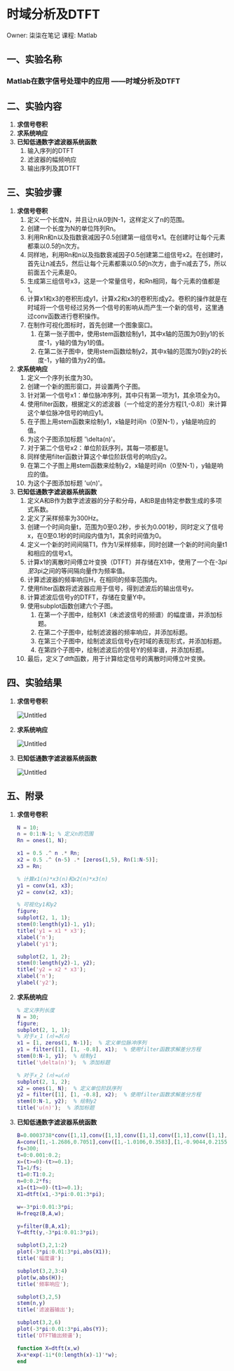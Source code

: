 # 时域分析及DTFT

Owner: 柒柒在笔记
课程: Matlab

## **一、实验名称**

### Matlab在数字信号处理中的应用 ——时域分析及DTFT

## **二、实验内容**

1. **求信号卷积**
2. **求系统响应**
3. **已知低通数字滤波器系统函数**
    1. 输入序列的DTFT
    2. 滤波器的幅频响应
    3. 输出序列及其DTFT

## **三、实验步骤**

1. **求信号卷积**
    1. 定义一个长度N，并且让n从0到N-1，这样定义了n的范围。
    2. 创建一个长度为N的单位阵列Rn。
    3. 利用Rn和n以及指数衰减因子0.5创建第一组信号x1。在创建时让每个元素都乘以0.5的n次方。
    4. 同样地，利用Rn和n以及指数衰减因子0.5创建第二组信号x2。在创建时，首先让n减去5，然后让每个元素都乘以0.5的n次方，由于n减去了5，所以前面五个元素是0。
    5. 生成第三组信号x3，这是一个常量信号，和Rn相同，每个元素的值都是1。
    6. 计算x1和x3的卷积形成y1，计算x2和x3的卷积形成y2。卷积的操作就是在时域将一个信号经过另外一个信号的影响从而产生一个新的信号，这里通过conv函数进行卷积操作。
    7. 在制作可视化图标时，首先创建一个图象窗口。
        1. 在第一张子图中，使用stem函数绘制y1，其中x轴的范围为0到y1的长度-1，y轴的值为y1的值。
        2. 在第二张子图中，使用stem函数绘制y2，其中x轴的范围为0到y2的长度-1，y轴的值为y2的值。
2. **求系统响应**
    1. 定义一个序列长度为30。
    2. 创建一个新的图形窗口，并设置两个子图。
    3. 针对第一个信号x1：单位脉冲序列，其中只有第一项为1，其余项全为0。
    4. 使用filter函数，根据定义的滤波器（一个给定的差分方程[1,-0.8]）来计算这个单位脉冲信号的响应y1。
    5. 在子图上用stem函数来绘制y1，x轴是时间n（0至N-1），y轴是响应的值。
    6. 为这个子图添加标题 '\delta(n)'。
    7. 对于第二个信号x2：单位阶跃序列，其每一项都是1。
    8. 同样使用filter函数计算这个单位阶跃信号的响应y2。
    9. 在第二个子图上用stem函数来绘制y2，x轴是时间n（0至N-1），y轴是响应的值。
    10. 为这个子图添加标题 'u(n)'。
3. **已知低通数字滤波器系统函数**
    1. 定义A和B作为数字滤波器的分子和分母，A和B是由特定参数生成的多项式系数。
    2. 定义了采样频率为300Hz。
    3. 创建一个时间向量t，范围为0至0.2秒，步长为0.001秒，同时定义了信号x，在0至0.1秒的时间段内值为1，其余时间值为0。
    4. 定义一个新的时间间隔T1，作为1/采样频率，同时创建一个新的时间向量t1和相应的信号x1。
    5. 计算x1的离散时间傅立叶变换（DTFT）并存储在X1中，使用了一个在-3*pi至3*pi之间的等间隔向量作为频率值。
    6. 计算滤波器的频率响应H，在相同的频率范围内。
    7. 使用filter函数将滤波器应用于信号，得到滤波后的输出信号y。
    8. 计算滤波后信号y的DTFT，存储在变量Y中。
    9. 使用subplot函数创建六个子图。
        1. 在第一个子图中，绘制X1（未滤波信号的频谱）的幅度谱，并添加标题。
        2. 在第二个子图中，绘制滤波器的频率响应，并添加标题。
        3. 在第三个子图中，绘制滤波后信号y在时域的表现形式，并添加标题。
        4. 在第四个子图中，绘制滤波后的信号Y的频率谱，并添加标题。
    10. 最后，定义了dtft函数，用于计算给定信号的离散时间傅立叶变换。

## **四、实验结果**

1. **求信号卷积**
    
    ![Untitled](Untitled%2015.png)
    
2. **求系统响应**
    
    ![Untitled](Untitled%2016.png)
    
3. **已知低通数字滤波器系统函数**
    
    ![Untitled](Untitled%2017.png)
    

## **五、附录**

1. **求信号卷积**
    
    ```matlab
    N = 10; 
    n = 0:1:N-1; % 定义n的范围
    Rn = ones(1, N); 
    
    x1 = 0.5 .^ n .* Rn;
    x2 = 0.5 .^ (n-5) .* [zeros(1,5), Rn(1:N-5)];
    x3 = Rn;
    
    % 计算x1(n)*x3(n)和x2(n)*x3(n)
    y1 = conv(x1, x3);
    y2 = conv(x2, x3);
    
    % 可视化y1和y2
    figure;
    subplot(2, 1, 1);
    stem(0:length(y1)-1, y1);
    title('y1 = x1 * x3');
    xlabel('n');
    ylabel('y1');
    
    subplot(2, 1, 2);
    stem(0:length(y2)-1, y2);
    title('y2 = x2 * x3');
    xlabel('n');
    ylabel('y2');
    ```
    
2. **求系统响应**
    
    ```matlab
    % 定义序列长度
    N = 30;
    figure;
    subplot(2, 1, 1);
    % 对于𝑥_1 (𝑛)=𝛿(𝑛)
    x1 = [1, zeros(1, N-1)];  % 定义单位脉冲序列
    y1 = filter([1], [1, -0.8], x1);  % 使用filter函数求解差分方程
    stem(0:N-1, y1);  % 绘制y1
    title('\delta(n)');  % 添加标题
    
    % 对于𝑥_2 (𝑛)=𝑢(𝑛)
    subplot(2, 1, 2);
    x2 = ones(1, N);  % 定义单位阶跃序列
    y2 = filter([1], [1, -0.8], x2);  % 使用filter函数求解差分方程
    stem(0:N-1, y2);  % 绘制y2
    title('u(n)');  % 添加标题
    ```
    
3. **已知低通数字滤波器系统函数**
    
    ```matlab
    B=0.0003738*conv([1,1],conv([1,1],conv([1,1],conv([1,1],conv([1,1],[1,1])))));
    A=conv([1,-1.2686,0.7051],conv([1,-1.0106,0.3583],[1,-0.9044,0.2155]));
    fs=300;
    t=0:0.001:0.2;
    x=(t>=0)-(t>=0.1);
    T1=1/fs;
    t1=0:T1:0.2;
    n=0:0.2*fs;
    x1=(t1>=0)-(t1>=0.1);
    X1=dtft(x1,-3*pi:0.01:3*pi);
    
    w=-3*pi:0.01:3*pi;
    H=freqz(B,A,w);
    
    y=filter(B,A,x1);
    Y=dtft(y,-3*pi:0.01:3*pi);
    
    subplot(3,2,1:2)
    plot(-3*pi:0.01:3*pi,abs(X1));
    title('幅度谱');
    
    subplot(3,2,3:4)
    plot(w,abs(H));
    title('频率响应');
    
    subplot(3,2,5)
    stem(n,y)
    title('滤波器输出');
    
    subplot(3,2,6)
    plot(-3*pi:0.01:3*pi,abs(Y));
    title('DTFT输出频谱');
    
    function X=dtft(x,w)
    X=x*exp(-1i*(0:length(x)-1)'*w);
    end
    ```